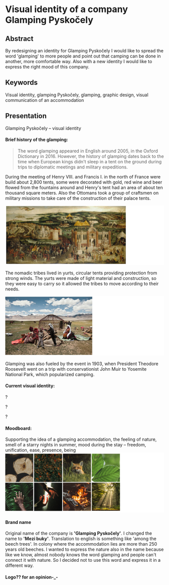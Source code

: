 # Visual identity of a company Glamping Pyskočely

## Abstract
By redesigning an identity for Glamping Pyskočely I would like to spread the word 'glamping' to more people and point out that camping can be done in another, more comfortable way. Also with a new identity I would like to express the right mood of this company.

## Keywords
Visual identity, glamping Pyskočely, glamping, graphic design, visual communication of an accommodation

## Presentation
Glamping Pyskočely – visual identity
#### Brief history of the glamping:
> The word glamping appeared in English around 2005, in the Oxford Dictionary in 2016. However, the history of glamping dates back to the time when European kings didn't sleep in a tent on the ground during trips to diplomatic meetings and military expeditions. 

During the meeting of Henry VIII. and Francis I. in the north of France were build about 2,800 tents, some were decorated with gold, red wine and beer flowed from the fountains around and Henry's tent had an area of about ten thousand square meters. Also the Ottomans took a group of craftsmen on military missions to take care of the construction of their palace tents.

![history.](img/history1.jpg)

The nomadic tribes lived in yurts, circular tents providing protection from strong winds. The yurts were made of light material and construction, so they were easy to carry so it allowed the tribes to move according to their needs.

![Yurt.](img/yurt2.jpg)

Glamping was also fueled by the event in 1903, when President Theodore Roosevelt went on a trip with conservationist John Muir to Yosemite National Park, which popularized camping. 

#### Current visual identity:
?

?

?
#### Moodboard:
Supporting the idea of a glamping accommodation, the feeling of nature, smell of a starry nights in summer, mood during the stay – freedom, unification, ease, presence, being
![Moodboard.](img/moodboard1.jpg)
#### Brand name
Original name of the company is **'Glamping Pyskočely'**. I changed the name to **'Mezi buky'**. Translation to english is something like 'among the beech trees'.
In colony where the accommodation lies are more than 250 years old beeches. I wanted to express the nature also in the name because like we know, almost nobody knows the word glamping and people can't connect it with nature. So I decided not to use this word and express it in a different way.

#### Logo?? for an opinion-_-
